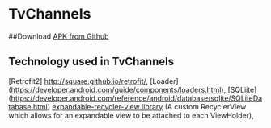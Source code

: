 # TvChannels

##Download
[APK from Github](https://github.com/SergeyBurlaka/Android-Retrofit2-Loaders-GSON-TvChannels-App/blob/master/APK/app-debug.apk)  

## Technology used in TvChannels
[Retrofit2] http://square.github.io/retrofit/, [Loader] (https://developer.android.com/guide/components/loaders.html), [SQLiite] (https://developer.android.com/reference/android/database/sqlite/SQLiteDatabase.html)
[expandable-recycler-view library](https://github.com/bignerdranch/expandable-recycler-view) (A custom RecyclerView which allows for an expandable view to be attached to each ViewHolder),

